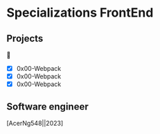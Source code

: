 # Specializations FrontEnd

## Projects
:open_file_folder:
* [x]  0x00-Webpack
* [x]  0x00-Webpack
* [x]  0x00-Webpack

## Software engineer
[AcerNg548||2023]
